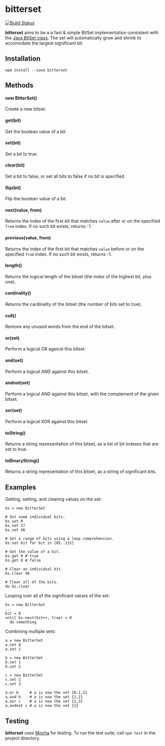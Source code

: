 bitterset
=========
[![Build Status](https://travis-ci.org/atonparker/bitterset.png?branch=master)](https://travis-ci.org/atonparker/bitterset)

__bitterset__ aims to be a a fast &amp; simple BitSet implementation consistent with the [Java BitSet class](http://docs.oracle.com/javase/7/docs/api/java/util/BitSet.html). The set will automatically grow and shrink to accomodate the largest significant bit.

Installation
------------

`npm install --save bitterset`

Methods
-------

#### new BitterSet()
Create a new bitset.

#### get(bit)
Get the boolean value of a bit.

#### set(bit)
Set a bit to true.

#### clear(bit)
Set a bit to false, or set all bits to false if no bit is specified.

#### flip(bit)
Flip the boolean value of a bit.

#### next(value, from)
Returns the index of the first bit that matches `value` after or on the specified `from` index. If no such bit exists, returns -1.

#### previous(value, from)
Returns the index of the first bit that matches `value` before or on the specified `from` index. If no such bit exists, returns -1.

#### length()
Returns the logical length of the bitset (the index of the highest bit, plus one).

#### cardinality()
Returns the cardinality of the bitset (the number of bits set to true).

#### cull()
Remove any unused words from the end of the bitset.

#### or(set)
Perform a logical OR against this bitset.

#### and(set)
Perform a logical AND against this bitset.

#### andnot(set)
Perform a logical AND against this bitset, with the complement of the given bitset.

#### xor(set)
Perform a logical XOR against this bitset.

#### toString()
Returns a string representation of this bitset, as a list of bit indexes that are set to true.

#### toBinaryString()
Returns a string representation of this bitset, as a string of significant bits.

Examples
--------

Getting, setting, and clearing values on the set:

    bs = new BitterSet
    
    # Set some individual bits.
    bs.set 0
    bs.set 17
    bs.set 46

    # Set a range of bits using a loop comprehension.
    bs.set bit for bit in [85..115]

    # Get the value of a bit.
    bs.get 0 # true
    bs.get 8 # false

    # Clear an individual bit.
    bs.clear 46

    # Clear all of the bits.
    do bs.clear

Looping over all of the significant values of the set:

    bs = new BitterSet
    ...
    bit = 0
    until bs.next(bit++, true) < 0
      do something

Combining multiple sets:

    a = new BitterSet
    a.set 0
    a.set 1

    b = new BitterSet
    b.set 1
    b.set 2

    c = new BitterSet
    c.set 2
    c.set 3

    a.or b     # a is now the set {0,1,2}
    a.and b    # a is now the set {1,2}
    a.xor c    # a is now the set {1,3}
    a.andnot c # a is now the set {1}

Testing
-------

__bitterset__ uses [Mocha](http://mochajs.org) for testing. To run the test suite, call `npm test` in the project directory.
